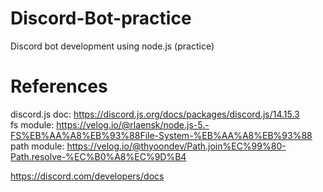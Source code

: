 # Discord-Bot-practice
Discord bot development using node.js (practice)

# References
discord.js doc: https://discord.js.org/docs/packages/discord.js/14.15.3</br>
fs module: https://velog.io/@rlaensk/node.js-5.-FS%EB%AA%A8%EB%93%88File-System-%EB%AA%A8%EB%93%88</br>
path module: https://velog.io/@thyoondev/Path.join%EC%99%80-Path.resolve-%EC%B0%A8%EC%9D%B4</br>

https://discord.com/developers/docs